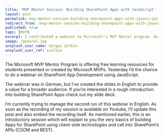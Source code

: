 ```yaml
---
title: 'MVP Mentor Session: Building SharePoint Apps with JavaScript'
layout: post
permalink: mvp-mentor-session-building-sharepoint-apps-with-javascript
redirect_from: /mvp-mentor-session-building-sharepoint-apps-with-javascript-878dae4a8a8c
published: true
tags: [MVP]
excerpt: I contributed a webinar to Microsoft's MVP Mentor program. As mentors, we provide free coaching for students on different tech topics.
image: /general.jpg
unsplash_user_name: Sergey Zolkin
unsplash_user_ref: szolkin
---
```



The Microsoft MVP Mentor Program is offering free learning resources for students presented or created by Microsoft MVPs. Yesterday I’d the chance to do a webinar on SharePoint App Development using JavaScript.

The webinar was in German, but I’ve created the slides in English to provide a value for a broader audience. If you’re interested in a rough introduction into building SharePoint Apps check out my slide deck.

I’m currently trying to manage the second run of this webinar in English. As soon as the recording of my session is available on Youtube, I’ll update this post and also embed the recording itself. As mentioned earlier, this is an introductory session which will explain to you the very basics of building Apps for SharePoint using client-side technologies and call into SharePoint’s APIs (CSOM and REST).
